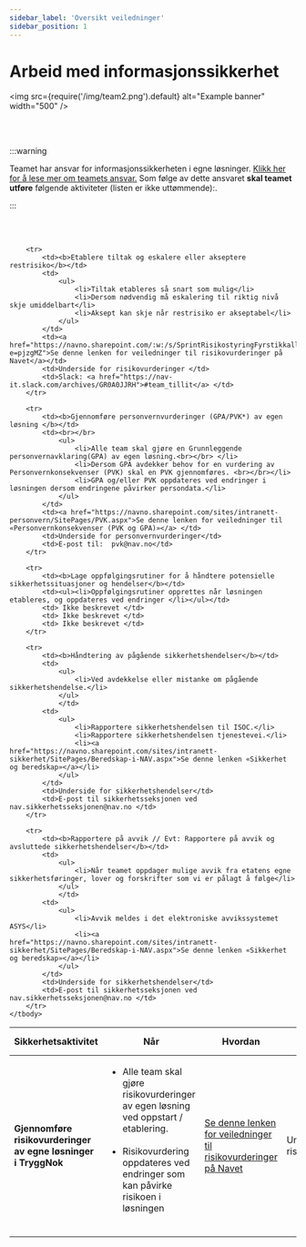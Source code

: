 ```yaml
---
sidebar_label: 'Oversikt veiledninger'
sidebar_position: 1
---
```


# Arbeid med informasjonssikkerhet

<img
  src={require('/img/team2.png').default}
  alt="Example banner"
  width="500"
/>

<br></br>

:::warning &nbsp; 

Teamet har ansvar for informasjonssikkerheten i egne løsninger. [Klikk her for å lese mer om teamets ansvar.](/docs/intro) Som følge av dette ansvaret **skal teamet utføre** følgende aktiviteter (listen er ikke uttømmende):.

:::

<br></br>

<table class="redTable">
<thead>
<tr>
<th>Sikkerhetsaktivitet</th>
<th>Når</th>
<th>Hvordan</th>
<th>Mer informasjon</th>
<th>Spørsmål og kommentarer</th>
</tr>
</thead>
<tfoot>
<tr>
<td colspan="5">

</td>
</tr>
</tfoot>
	<tbody>
		<tr>
			<td><b>Gjennomføre risikovurderinger av egne løsninger i TryggNok</b></td>
			<td>
				<ul>
					<li>Alle team skal gjøre risikovurderinger av egen løsning ved oppstart / etablering. <br></br> </li>
					<li>Risikovurdering oppdateres ved endringer som kan påvirke risikoen i løsningen <br></br></li>
				</ul>
			</td>
			<td><a href="https://navno.sharepoint.com/:w:/s/SprintRisikostyringFyrstikkalleen/ESPr6UjSXd1NlmM9gAja728BxamxBTch8igljCA7rHwu6Q?e=pjzgMZ">Se denne lenken for veiledninger til risikovurderinger på Navet</a></td>
			<td>Underside for risikovurderinger</td>
			<td>Slack: <a href="https://nav-it.slack.com/archives/GR0A0JJRH">#team_tillit</a></td>
		</tr>
		
		<tr>
			<td><b>Etablere tiltak og eskalere eller akseptere restrisiko</b></td>
			<td>
				<ul>
					<li>Tiltak etableres så snart som mulig</li>
					<li>Dersom nødvendig må eskalering til riktig nivå skje umiddelbart</li>
					<li>Aksept kan skje når restrisiko er akseptabel</li> 
				</ul>
			</td>
			<td><a href="https://navno.sharepoint.com/:w:/s/SprintRisikostyringFyrstikkalleen/ESPr6UjSXd1NlmM9gAja728BxamxBTch8igljCA7rHwu6Q?e=pjzgMZ">Se denne lenken for veiledninger til risikovurderinger på Navet</a></td>
			<td>Underside for risikovurderinger </td>
			<td>Slack: <a href="https://nav-it.slack.com/archives/GR0A0JJRH">#team_tillit</a> </td>
		</tr>
		
		<tr>
			<td><b>Gjennomføre personvernvurderinger (GPA/PVK*) av egen  løsning </b></td>
			<td><br></br>
				<ul>
					<li>Alle team skal gjøre en Grunnleggende personvernavklaring(GPA) av egen løsning.<br></br> </li>
					<li>Dersom GPA avdekker behov for en vurdering av Personvernkonsekvenser (PVK) skal en PVK gjennomføres. <br></br></li>
					<li>GPA og/eller PVK oppdateres ved endringer i løsningen dersom endringene påvirker persondata.</li>
				</ul>
			</td>
			<td><a href="https://navno.sharepoint.com/sites/intranett-personvern/SitePages/PVK.aspx">Se denne lenken for veiledninger til «Personvernkonsekvenser (PVK og GPA)»</a> </td>
			<td>Underside for personvernvurderinger</td>
			<td>E-post til:  pvk@nav.no</td>
		</tr>
		
		<tr>
			<td><b>Lage oppfølgingsrutiner for å håndtere potensielle sikkerhetssituasjoner og hendelser</b></td>
			<td><ul><li>Oppfølgingsrutiner opprettes når løsningen etableres, og oppdateres ved endringer </li></ul></td>
			<td> Ikke beskrevet </td>
			<td> Ikke beskrevet </td>
			<td> Ikke beskrevet </td>
		</tr>
		
		<tr>
			<td><b>Håndtering av pågående sikkerhetshendelser</b></td>
			<td>
				<ul>
					<li>Ved avdekkelse eller mistanke om pågående sikkerhetshendelse.</li>
				</ul>
				</td>
			<td>
				<ul>
					<li>Rapportere sikkerhetshendelsen til ISOC.</li> 
					<li>Rapportere sikkerhetshendelsen tjenestevei.</li>
					<li><a href="https://navno.sharepoint.com/sites/intranett-sikkerhet/SitePages/Beredskap-i-NAV.aspx">Se denne lenken «Sikkerhet og beredskap»</a></li>
				</ul>
			</td>
			<td>Underside for sikkerhetshendelser</td>
			<td>E-post til sikkerhetsseksjonen ved nav.sikkerhetsseksjonen@nav.no </td>
		</tr>	
		
		<tr>
			<td><b>Rapportere på avvik // Evt: Rapportere på avvik og avsluttede sikkerhetshendelser</b></td>
			<td>
				<ul>
					<li>Når teamet oppdager mulige avvik fra etatens egne sikkerhetsføringer, lover og forskrifter som vi er pålagt å følge</li>
				</ul>
				</td>
			<td>
				<ul>
					<li>Avvik meldes i det elektroniske avvikssystemet  ASYS</li> 
					<li><a href="https://navno.sharepoint.com/sites/intranett-sikkerhet/SitePages/Beredskap-i-NAV.aspx">Se denne lenken «Sikkerhet og beredskap»</a></li>
				</ul>
			</td>
			<td>Underside for sikkerhetshendelser</td>
			<td>E-post til sikkerhetsseksjonen ved nav.sikkerhetsseksjonen@nav.no </td>
		</tr>
	</tbody>
</table>







<!--

** Trykk på oversikten under for å se mer informasjon om aktivitetene**

<a href="https://navno.sharepoint.com/:p:/r/sites/SprintRisikostyringFyrstikkalleen/Shared%20Documents/Ansvar%20og%20roller/Arbeidsfiler/NAV%20Security%20Playbook%20-%20MVP.pptx?d=wf2f2cee0b6a240ce997beb82a067921f&csf=1&web=1&e=DoiiyD">
<img
  src={require('/img/sikkerhetsaktiviteter.png').default}
  alt="Example banner"
  width="1800"
/>
</a>

--->